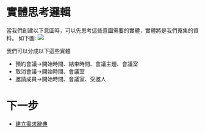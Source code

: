 # 實體思考邏輯
當我們創建以下意圖時，可以先思考這些意圖需要的實體，實體將是我們蒐集的資料。
  如下圖:
![](../../../../../images/intro/image003.png)

我們可以分成以下這些實體
- 預約會議->開始時間、結束時間、會議主題、會議室
- 取消會議->開始時間、會議室
- 邀請成員->開始時間、會議室、受邀人

# 下一步
- [建立需求辭典](/products/dmflow/tutorials/intro/dict-create.html)